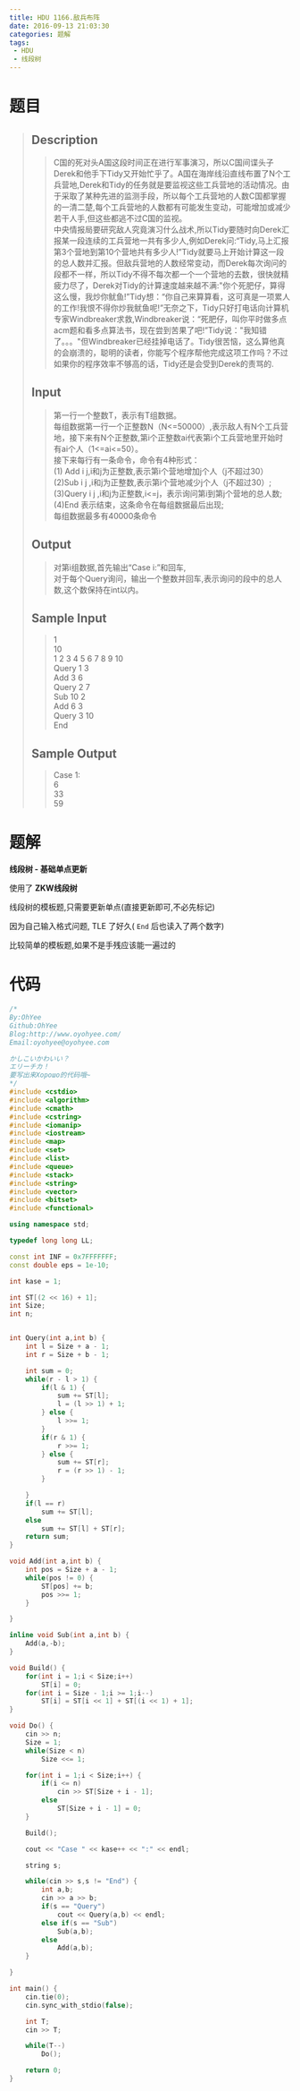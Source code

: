 ```yaml
---
title: HDU 1166.敌兵布阵
date: 2016-09-13 21:03:30
categories: 题解
tags: 
 - HDU
 - 线段树
---
```

# 题目
> ## Description  
>> C国的死对头A国这段时间正在进行军事演习，所以C国间谍头子Derek和他手下Tidy又开始忙乎了。A国在海岸线沿直线布置了N个工兵营地,Derek和Tidy的任务就是要监视这些工兵营地的活动情况。由于采取了某种先进的监测手段，所以每个工兵营地的人数C国都掌握的一清二楚,每个工兵营地的人数都有可能发生变动，可能增加或减少若干人手,但这些都逃不过C国的监视。  
>> 中央情报局要研究敌人究竟演习什么战术,所以Tidy要随时向Derek汇报某一段连续的工兵营地一共有多少人,例如Derek问:“Tidy,马上汇报第3个营地到第10个营地共有多少人!”Tidy就要马上开始计算这一段的总人数并汇报。但敌兵营地的人数经常变动，而Derek每次询问的段都不一样，所以Tidy不得不每次都一个一个营地的去数，很快就精疲力尽了，Derek对Tidy的计算速度越来越不满:"你个死肥仔，算得这么慢，我炒你鱿鱼!”Tidy想：“你自己来算算看，这可真是一项累人的工作!我恨不得你炒我鱿鱼呢!”无奈之下，Tidy只好打电话向计算机专家Windbreaker求救,Windbreaker说：“死肥仔，叫你平时做多点acm题和看多点算法书，现在尝到苦果了吧!”Tidy说："我知错了。。。"但Windbreaker已经挂掉电话了。Tidy很苦恼，这么算他真的会崩溃的，聪明的读者，你能写个程序帮他完成这项工作吗？不过如果你的程序效率不够高的话，Tidy还是会受到Derek的责骂的.  
>>    
>>   
>> <!--more-->  
> 
> ## Input  
>> 第一行一个整数T，表示有T组数据。  
>> 每组数据第一行一个正整数N（N&lt;=50000）,表示敌人有N个工兵营地，接下来有N个正整数,第i个正整数ai代表第i个工兵营地里开始时有ai个人（1&lt;=ai&lt;=50）。  
>> 接下来每行有一条命令，命令有4种形式：  
>> (1) Add i j,i和j为正整数,表示第i个营地增加j个人（j不超过30）  
>> (2)Sub i j ,i和j为正整数,表示第i个营地减少j个人（j不超过30）;  
>> (3)Query i j ,i和j为正整数,i&lt;=j，表示询问第i到第j个营地的总人数;  
>> (4)End 表示结束，这条命令在每组数据最后出现;  
>> 每组数据最多有40000条命令  
>>    
>>   
> 
> ## Output  
>> 对第i组数据,首先输出“Case i:”和回车,  
>> 对于每个Query询问，输出一个整数并回车,表示询问的段中的总人数,这个数保持在int以内。  
>>    
>>   
> 
> ## Sample Input  
>> 1  
>> 10  
>> 1 2 3 4 5 6 7 8 9 10  
>> Query 1 3  
>> Add 3 6  
>> Query 2 7  
>> Sub 10 2  
>> Add 6 3  
>> Query 3 10  
>> End   
>>    
>>   
> 
> ## Sample Output  
>> Case 1:  
>> 6  
>> 33  
>> 59  


# 题解
**线段树 - 基础单点更新**  

使用了 **ZKW线段树**  

线段树的模板题,只需要更新单点(直接更新即可,不必先标记)  

因为自己输入格式问题, TLE 了好久( `End` 后也读入了两个数字)  

比较简单的模板题,如果不是手残应该能一遍过的

# 代码
```cpp 敌兵布阵 https://github.com/OhYee/sourcecode/tree/master/ACM 代码备份
/*
By:OhYee
Github:OhYee
Blog:http://www.oyohyee.com/
Email:oyohyee@oyohyee.com

かしこいかわいい？
エリーチカ！
要写出来Хорошо的代码哦~
*/
#include <cstdio>
#include <algorithm>
#include <cmath>
#include <cstring>
#include <iomanip>
#include <iostream>
#include <map>
#include <set>
#include <list>
#include <queue>
#include <stack>
#include <string>
#include <vector>
#include <bitset>
#include <functional>

using namespace std;

typedef long long LL;

const int INF = 0x7FFFFFFF;
const double eps = 1e-10;

int kase = 1;

int ST[(2 << 16) + 1];
int Size;
int n;


int Query(int a,int b) {
    int l = Size + a - 1;
    int r = Size + b - 1;

    int sum = 0;
    while(r - l > 1) {
        if(l & 1) {
            sum += ST[l];
            l = (l >> 1) + 1;
        } else {
            l >>= 1;
        }
        if(r & 1) {
            r >>= 1;
        } else {
            sum += ST[r];
            r = (r >> 1) - 1;
        }

    }
    if(l == r)
        sum += ST[l];
    else
        sum += ST[l] + ST[r];
    return sum;
}

void Add(int a,int b) {
    int pos = Size + a - 1;
    while(pos != 0) {
        ST[pos] += b;
        pos >>= 1;
    }

}

inline void Sub(int a,int b) {
    Add(a,-b);
}

void Build() {
    for(int i = 1;i < Size;i++)
        ST[i] = 0;
    for(int i = Size - 1;i >= 1;i--)
        ST[i] = ST[i << 1] + ST[(i << 1) + 1];
}

void Do() {
    cin >> n;
    Size = 1;
    while(Size < n)
        Size <<= 1;

    for(int i = 1;i < Size;i++) {
        if(i <= n)
            cin >> ST[Size + i - 1];
        else
            ST[Size + i - 1] = 0;
    }

    Build();

    cout << "Case " << kase++ << ":" << endl;

    string s;

    while(cin >> s,s != "End") {
        int a,b;
        cin >> a >> b;
        if(s == "Query")
            cout << Query(a,b) << endl;
        else if(s == "Sub")
            Sub(a,b);
        else
            Add(a,b);
    }

}

int main() {
    cin.tie(0);
    cin.sync_with_stdio(false);

    int T;
    cin >> T;

    while(T--)
        Do();

    return 0;
}
```